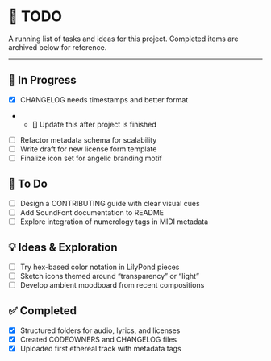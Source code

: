 # 📌 TODO

A running list of tasks and ideas for this project. Completed items are archived below for reference.

---

## 🔧 In Progress
- [x] CHANGELOG needs timestamps and better format
- - [] Update this after project is finished
- [ ] Refactor metadata schema for scalability
- [ ] Write draft for new license form template
- [ ] Finalize icon set for angelic branding motif

## 🎯 To Do
- [ ] Design a CONTRIBUTING guide with clear visual cues
- [ ] Add SoundFont documentation to README
- [ ] Explore integration of numerology tags in MIDI metadata

## 💡 Ideas & Exploration
- [ ] Try hex-based color notation in LilyPond pieces
- [ ] Sketch icons themed around “transparency” or “light”
- [ ] Develop ambient moodboard from recent compositions

## ✅ Completed
- [x] Structured folders for audio, lyrics, and licenses
- [x] Created CODEOWNERS and CHANGELOG files
- [x] Uploaded first ethereal track with metadata tags
